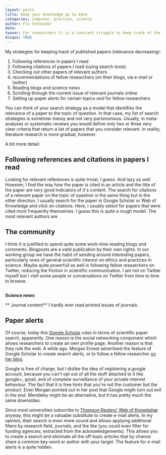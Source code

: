 ```yaml
---
layout: posts
title: Keep your knowledge up to date
categories: computer, practice, science
author: Flo Schneider
date:
teaser: For researchers it is a constant struggle to keep track of the literature. Everybody has an own priorisation and strategies to find and read this month's relevant papers. But always remember that some off-topic reading would be very healthy, as well!  
disqus: TRUE 
---
```


My strategies for keeping track of published papers (relevance decreasing):
 1.	Following references in papers I read
 2. Following citations of papers I read (using search tools)
 3. Checking out other papers of relevant authors
 4. recommendations of fellow researchers (on their blogs, via e-mail or twitter)
 7. Reading blogs and science news
 5. Scrolling through the current issue of relevant journals online
 6. Setting up paper alerts for certain topics *and* for fellow researchers 
 
 
You can think of your search strategy as a model that identifies the relevance of a paper to the topic of question. In that case, my list of search strategies is somehow messy and not very parsimonious. Usually, in meta-analyses or systematic reviews you would define only two or three very clear criteria that return a list of papers that you consider relevant. In reality, literature research is more gradual, however. 

 
A bit more detail: 

## Following references and citations in papers I read
Looking for relevant references is quite trivial, I guess. And lazy as well. However, I find the way how the paper is cited in an article and the title of the paper are very good indicators of it's content. The search for citations of a relevant paper on the topic of question is the same thing but in the other direction. I usually search for the paper in Google Scholar or Web of Knowledge and click on citations. Here, I usually select for papers that were cited most frequently themselves. I guess this is quite a rough model. 
The most relevant authors are 
 
## The community
I think it is justified to spend quite some work-time reading blogs and comments. Blogposts are a valid publication by their own rights. 
In our working group we have the habit of sending around interesting papers, particularly ones of general scientific interest on ethics and practices in science. 
Maybe quite powerfull as well is following fellow researchers on Twitter, reducing the friction in scientific communication. I am not on Twitter myself but I visit some people or conversations on Twitter from time to time to browse. 

##
**Science news** 

** Journal content**
I hardly ever read printed issues of journals. 

## Paper alerts
Of course, today this [Google Scholar](http://scholar.google.com) rules in terms of scientific paper search, apparently. One reason is the social networking component which allows researchers to create an own profile page. Another reason is that they rule the web. A while ago, Morgan Ernest advertised the feature of Google Scholar to create search alerts, or to follow a fellow researcher [on her blog](http://jabberwocky.weecology.org/2012/08/24/using-google-scholar-to-keep-up-with-the-literature/). 

Google is free of charge, but I dislike the idea of registering a google account, because you can't opt out of all the stuff attached to it like google+, gmail, and of complete surveillance of your private internet behaviour. The fact that it is free hints that you're not the customer but the product. Even Morgan pointed out in her post that Google migth turn out evil in the end. Mendeley might be an alternative, but it has pretty much the same downsides.

Since most universities subscribe to [Thomson Reuters' Web of Knowledge](http://apps.webofknowledge.com/) anyway, this might be a valuable substitute to create e-mail alerts. In my opinion, their search is even more sound and allows applying additional filters by research field, journals, and the like (you could even filter for funding agencies, extracted from the acknowledgements). This allows you to create a search and eliminate all the off-topic articles that by chance share a common key-word or author with your target. The feature for e-mail alerts is a quite hidden. 

